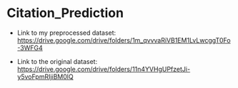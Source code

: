 # Citation_Prediction

- Link to my preprocessed dataset: https://drive.google.com/drive/folders/1m_qvvvaRiVB1EM1LvLwcggT0Fo-3WFG4

- Link to the original dataset: https://drive.google.com/drive/folders/11n4YVHgUPfzetJi-y5voFpmRIjiBM0lQ
